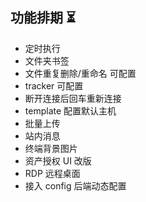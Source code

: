 ## 功能排期 ⏳

* 定时执行
* 文件夹书签
* 文件重复删除/重命名 可配置
* tracker 可配置
* 断开连接后回车重新连接
* template 配置默认主机
* 批量上传
* 站内消息
* 终端背景图片
* 资产授权 UI 改版
* RDP 远程桌面
* 接入 config 后端动态配置
